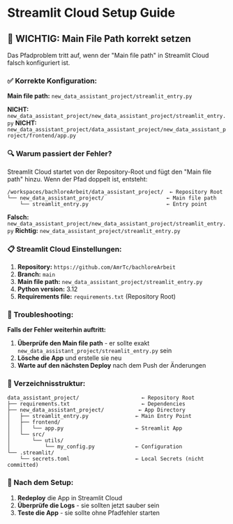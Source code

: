 # Streamlit Cloud Setup Guide

## 🚨 WICHTIG: Main File Path korrekt setzen

Das Pfadproblem tritt auf, wenn der "Main file path" in Streamlit Cloud falsch konfiguriert ist.

### ✅ Korrekte Konfiguration:

**Main file path:** `new_data_assistant_project/streamlit_entry.py`

**NICHT:** `new_data_assistant_project/new_data_assistant_project/streamlit_entry.py`
**NICHT:** `new_data_assistant_project/data_assistant_project/new_data_assistant_project/frontend/app.py`

### 🔍 Warum passiert der Fehler?

Streamlit Cloud startet von der Repository-Root und fügt den "Main file path" hinzu. Wenn der Pfad doppelt ist, entsteht:

```
/workspaces/bachloreArbeit/data_assistant_project/  ← Repository Root
└── new_data_assistant_project/                    ← Main file path
    └── streamlit_entry.py                         ← Entry point
```

**Falsch:** `new_data_assistant_project/new_data_assistant_project/streamlit_entry.py`
**Richtig:** `new_data_assistant_project/streamlit_entry.py`

### 📋 Streamlit Cloud Einstellungen:

1. **Repository:** `https://github.com/AmrTc/bachloreArbeit`
2. **Branch:** `main`
3. **Main file path:** `new_data_assistant_project/streamlit_entry.py`
4. **Python version:** 3.12
5. **Requirements file:** `requirements.txt` (Repository Root)

### 🔧 Troubleshooting:

**Falls der Fehler weiterhin auftritt:**

1. **Überprüfe den Main file path** - er sollte exakt `new_data_assistant_project/streamlit_entry.py` sein
2. **Lösche die App** und erstelle sie neu
3. **Warte auf den nächsten Deploy** nach dem Push der Änderungen

### 📁 Verzeichnisstruktur:

```
data_assistant_project/                    ← Repository Root
├── requirements.txt                       ← Dependencies
├── new_data_assistant_project/           ← App Directory
│   ├── streamlit_entry.py               ← Main Entry Point
│   ├── frontend/
│   │   └── app.py                       ← Streamlit App
│   └── src/
│       └── utils/
│           └── my_config.py             ← Configuration
└── .streamlit/
    └── secrets.toml                     ← Local Secrets (nicht committed)
```

### 🚀 Nach dem Setup:

1. **Redeploy** die App in Streamlit Cloud
2. **Überprüfe die Logs** - sie sollten jetzt sauber sein
3. **Teste die App** - sie sollte ohne Pfadfehler starten
